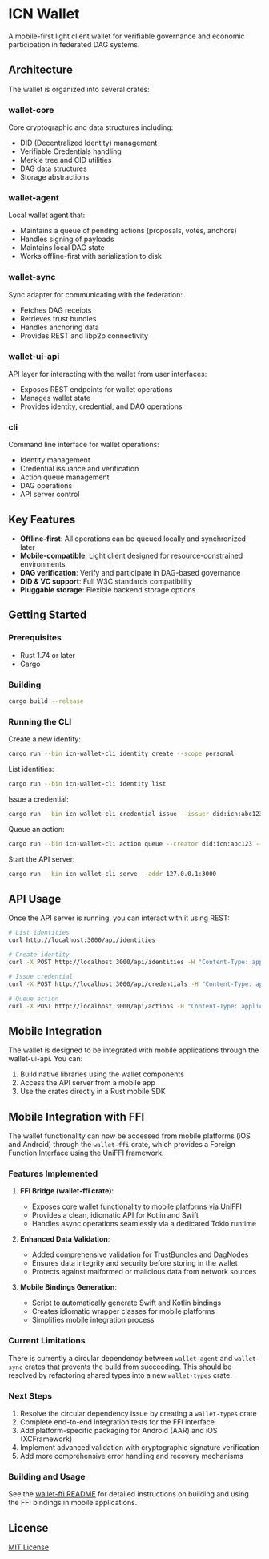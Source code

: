 # ICN Wallet

A mobile-first light client wallet for verifiable governance and economic participation in federated DAG systems.

## Architecture

The wallet is organized into several crates:

### wallet-core

Core cryptographic and data structures including:
- DID (Decentralized Identity) management
- Verifiable Credentials handling
- Merkle tree and CID utilities
- DAG data structures
- Storage abstractions

### wallet-agent

Local wallet agent that:
- Maintains a queue of pending actions (proposals, votes, anchors)
- Handles signing of payloads
- Maintains local DAG state
- Works offline-first with serialization to disk

### wallet-sync

Sync adapter for communicating with the federation:
- Fetches DAG receipts
- Retrieves trust bundles
- Handles anchoring data
- Provides REST and libp2p connectivity

### wallet-ui-api

API layer for interacting with the wallet from user interfaces:
- Exposes REST endpoints for wallet operations
- Manages wallet state
- Provides identity, credential, and DAG operations

### cli

Command line interface for wallet operations:
- Identity management
- Credential issuance and verification
- Action queue management
- DAG operations
- API server control

## Key Features

- **Offline-first**: All operations can be queued locally and synchronized later
- **Mobile-compatible**: Light client designed for resource-constrained environments
- **DAG verification**: Verify and participate in DAG-based governance
- **DID & VC support**: Full W3C standards compatibility
- **Pluggable storage**: Flexible backend storage options

## Getting Started

### Prerequisites

- Rust 1.74 or later
- Cargo

### Building

```bash
cargo build --release
```

### Running the CLI

Create a new identity:
```bash
cargo run --bin icn-wallet-cli identity create --scope personal
```

List identities:
```bash
cargo run --bin icn-wallet-cli identity list
```

Issue a credential:
```bash
cargo run --bin icn-wallet-cli credential issue --issuer did:icn:abc123 --subject '{"name":"Alice","role":"Admin"}' --types Membership,Admin
```

Queue an action:
```bash
cargo run --bin icn-wallet-cli action queue --creator did:icn:abc123 --action-type proposal --payload '{"title":"New proposal","content":"Proposal content"}'
```

Start the API server:
```bash
cargo run --bin icn-wallet-cli serve --addr 127.0.0.1:3000
```

## API Usage

Once the API server is running, you can interact with it using REST:

```bash
# List identities
curl http://localhost:3000/api/identities

# Create identity
curl -X POST http://localhost:3000/api/identities -H "Content-Type: application/json" -d '{"scope":"personal"}'

# Issue credential
curl -X POST http://localhost:3000/api/credentials -H "Content-Type: application/json" -d '{"issuer_did":"did:icn:abc123","subject_data":{"name":"Alice"},"credential_types":["Membership"]}'

# Queue action
curl -X POST http://localhost:3000/api/actions -H "Content-Type: application/json" -d '{"creator_did":"did:icn:abc123","action_type":"proposal","payload":{"title":"My Proposal"}}'
```

## Mobile Integration

The wallet is designed to be integrated with mobile applications through the wallet-ui-api. You can:

1. Build native libraries using the wallet components
2. Access the API server from a mobile app
3. Use the crates directly in a Rust mobile SDK

## Mobile Integration with FFI

The wallet functionality can now be accessed from mobile platforms (iOS and Android) through the `wallet-ffi` crate, which provides a Foreign Function Interface using the UniFFI framework.

### Features Implemented

1. **FFI Bridge (wallet-ffi crate)**:
   - Exposes core wallet functionality to mobile platforms via UniFFI
   - Provides a clean, idiomatic API for Kotlin and Swift
   - Handles async operations seamlessly via a dedicated Tokio runtime

2. **Enhanced Data Validation**:
   - Added comprehensive validation for TrustBundles and DagNodes
   - Ensures data integrity and security before storing in the wallet
   - Protects against malformed or malicious data from network sources

3. **Mobile Bindings Generation**:
   - Script to automatically generate Swift and Kotlin bindings
   - Creates idiomatic wrapper classes for mobile platforms
   - Simplifies mobile integration process

### Current Limitations

There is currently a circular dependency between `wallet-agent` and `wallet-sync` crates that prevents the build from succeeding. This should be resolved by refactoring shared types into a new `wallet-types` crate.

### Next Steps

1. Resolve the circular dependency issue by creating a `wallet-types` crate
2. Complete end-to-end integration tests for the FFI interface
3. Add platform-specific packaging for Android (AAR) and iOS (XCFramework)
4. Implement advanced validation with cryptographic signature verification
5. Add more comprehensive error handling and recovery mechanisms

### Building and Usage

See the [wallet-ffi README](crates/wallet-ffi/README.md) for detailed instructions on building and using the FFI bindings in mobile applications.

## License

[MIT License](LICENSE)
